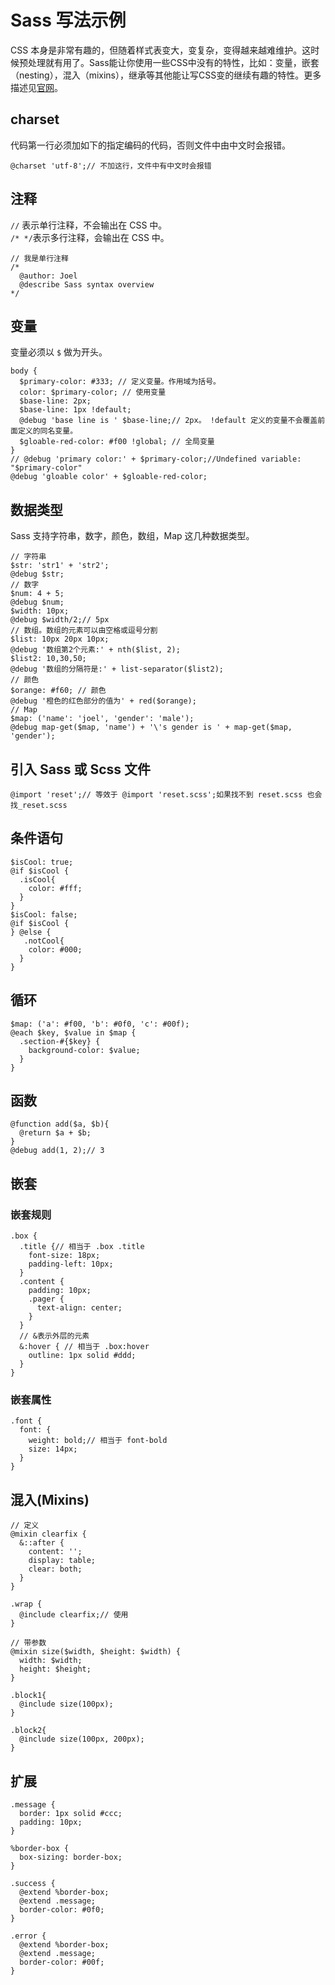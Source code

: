 # Sass 写法示例
CSS 本身是非常有趣的，但随着样式表变大，变复杂，变得越来越难维护。这时候预处理就有用了。Sass能让你使用一些CSS中没有的特性，比如：变量，嵌套（nesting），混入（mixins），继承等其他能让写CSS变的继续有趣的特性。更多描述见[官网](http://sass-lang.com/)。

## charset
代码第一行必须加如下的指定编码的代码，否则文件中由中文时会报错。

```
@charset 'utf-8';// 不加这行，文件中有中文时会报错

```

## 注释
`//` 表示单行注释，不会输出在 CSS 中。  
`/* */`表示多行注释，会输出在 CSS 中。
```
// 我是单行注释
/*
  @author: Joel
  @describe Sass syntax overview
*/
```

## 变量
变量必须以 `$` 做为开头。
```
body {
  $primary-color: #333; // 定义变量。作用域为括号。
  color: $primary-color; // 使用变量
  $base-line: 2px;
  $base-line: 1px !default;
  @debug 'base line is ' $base-line;// 2px。 !default 定义的变量不会覆盖前面定义的同名变量。
  $gloable-red-color: #f00 !global; // 全局变量
}
// @debug 'primary color:' + $primary-color;//Undefined variable: "$primary-color"
@debug 'gloable color' + $gloable-red-color;
```

## 数据类型
Sass 支持字符串，数字，颜色，数组，Map 这几种数据类型。
```
// 字符串
$str: 'str1' + 'str2';
@debug $str;
// 数字
$num: 4 + 5;
@debug $num;
$width: 10px;
@debug $width/2;// 5px
// 数组。数组的元素可以由空格或逗号分割
$list: 10px 20px 10px;
@debug '数组第2个元素:' + nth($list, 2);
$list2: 10,30,50;
@debug '数组的分隔符是:' + list-separator($list2);
// 颜色
$orange: #f60; // 颜色
@debug '橙色的红色部分的值为' + red($orange);
// Map
$map: ('name': 'joel', 'gender': 'male');
@debug map-get($map, 'name') + '\'s gender is ' + map-get($map, 'gender');

```

## 引入 Sass 或 Scss 文件
```
@import 'reset';// 等效于 @import 'reset.scss';如果找不到 reset.scss 也会找_reset.scss
```

## 条件语句
```
$isCool: true;
@if $isCool {
  .isCool{
    color: #fff;
  }
}
$isCool: false;
@if $isCool {
} @else {
   .notCool{
    color: #000;
  }
}
```

## 循环
```
$map: ('a': #f00, 'b': #0f0, 'c': #00f);
@each $key, $value in $map {
  .section-#{$key} {
    background-color: $value;
  }
}
```

## 函数
```
@function add($a, $b){
  @return $a + $b;
}
@debug add(1, 2);// 3
```

## 嵌套
### 嵌套规则
```
.box {
  .title {// 相当于 .box .title
    font-size: 18px;
    padding-left: 10px;
  }
  .content {
    padding: 10px;
    .pager {
      text-align: center;
    }
  }
  // &表示外层的元素
  &:hover { // 相当于 .box:hover
    outline: 1px solid #ddd;
  }
}
```

### 嵌套属性
```
.font {
  font: {
    weight: bold;// 相当于 font-bold
    size: 14px;
  }
}
```

## 混入(Mixins)
```
// 定义
@mixin clearfix {
  &::after {
    content: '';
    display: table;
    clear: both;
  }
}

.wrap {
  @include clearfix;// 使用
}

// 带参数
@mixin size($width, $height: $width) {
  width: $width;
  height: $height;
}

.block1{
  @include size(100px);
}

.block2{
  @include size(100px, 200px);
}
```

## 扩展
```
.message {
  border: 1px solid #ccc;
  padding: 10px;
}

%border-box {
  box-sizing: border-box;
}

.success {
  @extend %border-box;
  @extend .message;
  border-color: #0f0;
}

.error {
  @extend %border-box;
  @extend .message;
  border-color: #00f;
}
```
